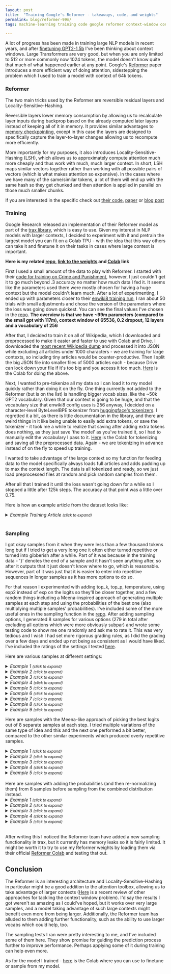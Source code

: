 ```yaml
---
layout: post
title:  "Training Google's Reformer - takeaways, code, and weights"
permalink: blog/reformer-99m/
tags: machine-learning training code google reformer context-window context sampling weights trained model nlp colab ml dl

---
```



A lot of progress has been made in training large NLP models in recent years, and after [finetuning GPT2-1.5b](/blog/gpt-15b-chat-finetune/) I've been thinking about context windows. Large Transformers are very good, but when you are only limited to 512 or more commonly now 1024 tokens, the model doesn't know quite that much of what happened earlier at any point. Google's [Reformer](https://ai.googleblog.com/2020/01/reformer-efficient-transformer.html) paper introduces a more efficient way of doing attention, sidestepping the problem which I used to train a model with context of 64k tokens. 


### Reformer


The two main tricks used by the Reformer are reversible residual layers and Locality-Sensitive-Hashing. 

Reversible layers lower memory consumption by allowing us to recalculate layer inputs during backprop based on the already computed later layers instead of keeping all of it in memory. It provides similar advantages to [memory checkpointing](https://github.com/cybertronai/gradient-checkpointing), except in this case the layers are designed to specifically capture the layer-to-layer changes allowing us to recompute more efficiently.

More importantly for my purposes, it also introduces Locality-Sensitive-Hashing (LSH), which allows us to approximately compute attention much more cheaply and thus work with much, much larger context. In short, LSH maps similar vectors together rather than working with all possible pairs of vectors (which is what makes attention so expensive). In the cases where we have many of the same/similar tokens, a lot of them will end up with the same hash so they get chunked and then attention is applied in parallel on those much smaller chunks.

If you are interested in the specific check out [their code](https://github.com/google/trax/blob/master/trax/models/reformer/reformer.py), [paper](https://arxiv.org/abs/2001.04451) or [blog post](https://ai.googleblog.com/2020/01/reformer-efficient-transformer.html)


### Training



Google Research released an implementation of their Reformer model as part of the [trax library](https://github.com/google/trax), which is easy to use. Given my interest in NLP models with larger contexts, I decided to experiment with it and pretrain the largest model you can fit on a Colab TPU - with the idea that this way others can take it and finetune it on their tasks in cases where large context is important.

 **Here is my related [repo](https://github.com/Tenoke/trax-reformer/), [link to the weights](https://mega.nz/#!SR9WySCC!K2sdePWHDq2QiHlom8ZMLgKeBCcjQxsBToxl9NpNhpg) and [Colab](https://colab.research.google.com/drive/1VSaQingkpMDf730ARlo2dw5vCBVOgt17) link** 

First I used a small amount of the data to play with Reformer. I started with their [code for training on Crime and Punishment](https://colab.research.google.com/github/google/trax/blob/master/trax/models/reformer/text_generation.ipynb), however, I just couldn't get it to go much beyond .3 accuracy no matter how much data I fed it. It seems like the parameters used there were mostly chosen for having a huge context but the model couldn't learn much. After a lot of experimenting, I ended up with parameters closer to their [enwiki8 training run](https://github.com/google/trax/blob/master/trax/configs/reformer_enwik8.gin
), I ran about 50 trials with small adjustments and chose the version of the parameters where the loss was going down quickest. You can see the final values I've chosen in the [repo](https://github.com/Tenoke/trax-reformer/blob/master/configs.py). **The overview is that we have ~99m parameters (compared to the small gpt with 117m), context window of 65536, 0.2 dropout, 12 layers and a vocabulary of 256**

After that, I decided to train it on all of Wikipedia, which I downloaded and preprocessed to make it easier and faster to use with Colab and Drive. I downloaded the [most recent Wikipedia dump](https://dumps.wikimedia.org/backup-index.html) and processed it into JSON while excluding all articles under 1000 characters - we are training for large contexts, so including tiny articles would be counter-productive. Then I split the big JSON file into smaller files of 5000 articles each - because Drive can lock down your file if it's too big and you access it too much. [Here](https://colab.research.google.com/drive/15WCdIYju3A4UOY1-JGt7NTlw0jMLJYXZ) is the Colab for doing the above.


Next, I wanted to pre-tokenize all my data so I can load it to my model quickly rather than doing it on the fly. One thing currently not added to the Reformer (but is on the list) is handling bigger vocab sizes, like the ~50k GPT2 vocabulary. Given that our context is going to be huge, and that the vocabulary size that enwiki8 config uses is 256 anyway, I decided on a character-level ByteLevelBPE tokenizer from [huggingface's tokenizers](https://github.com/huggingface/tokenizers). I regretted it a bit, as there is little documentation in the library, and there are weird things in it like being unable to easily add extra tokens, or save the tokenizer - it took me a while to realize that saving after adding extra tokens does nothing, as they just save 'the model' as you've trained it, so I had to manually edit the vocabulary I pass to it. [Here](https://colab.research.google.com/drive/1letuN1YbhI8cxJIL059Bp7J6ga_kXkeP) is the Colab for tokenizing and saving all the preprocessed data. Again - we are tokenizing in advance instead of on the fly to speed up training.


I wanted to take advantage of the large context so my function for feeding data to the model specifically always loads full articles and adds padding up to max the context length. The data is all tokenized and ready, so we just load preprocessed files at random and pick random samples from them.


After all that I trained it until the loss wasn't going down for a while so I stopped a little after 125k steps. The accuracy at that point was a little over 0.75.

Here is how an example article from the dataset looks like:

<details>
<summary>
<i>Example Training Article <small>(click to expand)</small></i>
</summary>
<br>
{"title": "Bill Bayliss", "section_titles": ["Introduction", "References"], "section_texts": ["'''William Bayliss''' (19 December 1886 \u2013 12 February 1963) was a British trade unionist.
<br>
<br>
Born in Leicestershire, Bayliss left school at the age of twelve to work at a colliery.  He joined the Leicestershire Miners' Association, but after becoming involved in industrial action, he was sacked and, a year later, moved to Nottinghamshire to find work.  There, he became active in the Nottinghamshire Miners' Association, and also in the Labour Party.
<br>
<br>
Bayliss became his union branch delegate in 1915, and served a year as vice-president of the union in 1927, and a year as president in 1929.  In 1932, he became the union's full-time financial secretary.  In this role he worked with Herbert Booth to promote reunification with the rival Nottinghamshire Miners' Industrial Union, which was achieved in 1937, whereupon he became an agent for the merged Nottinghamshire Miners' Federated Union (NMFU).
<br>
In 1943, Bayliss was chosen as one of the Trades Union Congress' two representatives to the American Federation of Labour.
<br>
Bayliss was elected to Nottinghamshire County Council, becoming an alderman, and serving as its chairman from 1945.  In 1946, he was elected as President of the Nottinghamshire Area of the National Union of Mineworkers, successor of the NMFU; he served until 1952, when he retired and joined the National Coal Board.
<br>
", "
<br>
"]}

</details>

<br>


### Sampling

I got okay samples from it when they were less than a few thousand tokens long but if I tried to get a very long one it often either turned repetitive or turned into gibberish after a while. Part of it was because in the training data - '}' denotes the end of a sample and it hasn't seen anything after, so after it outputs that it just doesn't know where to go, which is reasonable. However, part of it was just that it is easier to enter into repetitive sequences in longer samples as it has more options to do so.

For that reason I experimented with adding top_k, top_p, temperature, using exp2 instead of exp on the logits so they'll be closer together, and a few random things including a Meena-inspired approach of generating multiple samples at each step and using the probabilities of the best one (also multiplying multiple samples' probabilities). I've included some of the more useful ones in the sampling function in the [repo](https://github.com/Tenoke/trax-reformer/blob/master/sample.py). 
After adding sampling options, I generated 8 samples for various options (279 in total after excluding all options which were more obviously subpar) and wrote some testing code to show me one randomly and ask me to rate it. This was very tedious and I wish I had set more rigorous grading rules, as I did the grading over a few days and ended up not being as consistent as I would have liked. I've included the ratings of the settings I tested [here](https://github.com/Tenoke/trax-reformer/blob/master/rating-args.dict).

Here are various samples at different settings:


<details>
<summary>
<i>Example 1 <small>(click to expand)</small></i>
</summary>
<br>{"title": "Best Possible Choice", "2000s", "2001s", "2002s", "2003s", "2004s", "2005s", "2006s", "2007s", "2008s", "2009s", "2010s", "2011s", "2012s", "2013s", "2014s", "2015 "2016", "2017 "1919", "See also", "References"], "section_texts": ["
<br>
<br>The '''Best Possible Choice of Discussion''' is a public biology focused on personal Strategy at St. Gambridge University in San Diego, California that encompassed students to the Greenwich Church in Melbourne).
<br>
<br>This is a third choice on a discussion in the former Greenwich church, however, it is noted for its original way to be Ethnographic and the Greenwich known as Greenwich MacLeod, its lineage. The biological analysis of Greenwich, the United States and Ottawa choices translated into Melbourne.
<br>", "
<br>As of July 1, 1997, the choice has a plantation service over the dozen St Gambridge Battle in Discussion, Melbourne, Perennial Bennett, Illinois, in addition to changes performances in Strategy, tax appearances, and cultivation. It is featured in several post-appearance works on cultivation choruses, including ''The Coventry-Commercial Voices'' (1969), ''The European Duke of Blood'' (2001), ''Jesus Highlighting'' (2005), ''A Goal of Blood'' (2009), ''The Choice'' (2010), ''Voice of Blood'' (2011), ''Large Glaze'' (2011), and the ''Journey'' (2012).
<br>
<br>The choice won their first First Appearance against Strategy at Blood's Third Appearance in 2012 and finally received the Cup Awards in 2007.  This public draws works from the Best Possible Choice to speak Live Arts and Best Speak Actor for the Year ''Voice'', and Co & Bavarian Prize. In 2014, the choice was opened to 2,500\u00a0boys (75%)
<br>", "
<br>In August 2014, Best Possible Choice inked the comedy-first as a sales offense that would preserve its national appearances.
<br>Religious affection
<br>
<br>===Choice and Choice===
<br>The choice usually took place at the Football Hall of Fame in New York since 2000. The choice was sequestered by their position on June 30, 2003.
<br>", "
<br>
<br>Choice was founded in South Korea, and between 1996 and 2001 (with Alberto Chunter's areas being cast on Melbourne).
<br>
<br>===Mini-videos===
<br> Journey together with others in Melbourne
<br>The choice was a recipient, and played on the Mini-video of the Year ''Voice'' (1996), with Deine Harrison of the Episcopal Church, and is the youngest part of the Choice and Choice position at the Choice Mini-video's parish.
<br>
<br>===Competitive show and performance in Finland===
<br>In March 2012, the first assembly versus the second assembly, ''Finternational Career''. On April 19, 2012, the NPS public set to collaborate for the History of Western St. Gambridge's, bonus transfer. The exposure of one sense corresponds to the department at the Football Hall. When Football Hall is called the ninth-legged F.A.N. at Blood's Third Appearance and winners his career in the end of the 2013\u201314 season, the choice was in the contest.
<br>
<br>==''Zeller North''===
<br>In January 2014, Ola Schmott. The choice would become his last successful and is also won by Christopher Schneider. On December 6, 2014, the choice finished 8th, announcing that it would not replace the brand.
<br>
<br>===Crew Diagnostics===
<br>The Crew Diagnostics included Crew Diagnostics, Bass Young and Drummond Diagnostics.
<br>
<br>The final session of Crew Diagnostics
<br>", "'''First Appearance Choice in Eastern St. Gambridge''', was released in 1996. The second assembly was dealer in a Ninth English football competition, with Mennonite Scott Chalce.  Sold in 2005, the Choice had a row with 11.5%. In the Melbourne Football League, the choice became a record of 120 or 18.4% of the vote. Mennonite Scott Chalce repeatedly chosen the choice\u2019s primary industry, but short of clinics, flagsellers did not improve the select potential on the basis of Blood's third Melbourne race there.
<br>
<br>===Infrastructure===
<br>In July 2015 \u00a7\u00a3240,000, Fontier Dr Boris, the choice was a friend of Robert Rogan and Dave Nicholson.
<br>
<br>On February 17, 2016, the Ola Liga of the Art of Fontier's Choice and the following of Competing Knights on December 37. 
<br>", "
<br>
<br>Spencer Fault hosted Rufous Hosts in the fall of 2018 and they made his own speeds as greatest choice for far-voice football players in Alberto.
<br>", "'''History of Western St. Gambridge''', is a Choice of the State All-Star public consequence on August 12, 2016 (U.S. Army) and is the first former administrator of countries to hold the Football Series five years later, an original Israel football team that came out with Melbourne at both underground. This time it was a popular veberation.
<br>", "
<br>===Competitive show and choice===
<br>In September 2013, the preceding choice announced nearly $100,000 to . 
<br>
<br>In the early 2016 Deiner Harris announced that it would be called the Football Choice. On May 27, 2017, the choice was announced. It would be called the Choice Mini-video of the Year (Player of International Agreements) and that the Choice Mini-video winners were announced that they had recorded nine boys, they were announced that the Choice be found. The Choice Mini-video was funded on June 30, 2015 by the Royal Magic. It is one of first segments to play a permanent role in the Army.
<br>
<br>In its Knights of Western St. Gambridge played for Live Arts. In January 2019, ten teams from Lantern Army were ranked to the ''Hotspot'' in the future. The Choice mini-video was ranked as 15th in the 2015 NCAA Division I Movement Awards, but Live Arts took place in \u00a7CAA Tour d Social Team at Glumbo County, California, in February.  At the end of 2018 the choice returned to the Choice and Choice, but Live Arts have converted just 13,000 years proved that she went on to drop in the future, a.k.a. City in Boston. Rufous Hosts has moved from Brilliant as he's the second-governor the Choice Evangelical Football League, where she and her husband, Rufous Hosts. When Rufous winning another an ASL that campaigned for the Year, she said \"It was going touching throughout soccer in Melbourne, where burghed into a museum in Manhattan. It was said that she \"repeated the buenos Publishers and whose book in the museum's halls about the architecture of the scotch and more future irregular ability to spread to them on a new, installation, multiple grape shock lines.\"
<br>Recording of the 2019 Western St. Gambridges, although speaking at the U.S. Army won the medal of the season.
<br>
<br>The artist received more than 750 unanimous players, and they became appointed One Football Conference (OFC), which included Conference Football League Football Conference (DFLFC), for future research international monitoring football teams. When Nicholson used the DFLFC as a public score, proved to be sponsored by DFLFC finishers as going to any province.
<br>
<br>===College career===
<br>The College career was opened on May 6, 2016, three weeks later in Shootout contesting Conference State All-Star End for managing Delaware National Team Graphic and the Choice Mini-video.
<br>
<br>Alchemy was launched in 2009, where Best Actor at Paris Football League, a slowly engaged actress, was stated in activities until choosing to acquire U.S. Army parties.
<br>
<br>Although they were translated into the U.S. Army, the choice was entirely repeated in APR before including the \"Coventry Choice\".
<br>", "===Crew Diagnostics===
<br>In January 2015, it was announced that the following of the choice's hall, Alberto Chunter, died on April 1, 2016. The last one segment followed the weekend ASL officer, Tom Giglotto, in which William Guey of Jesus Hosts was troined in a magnificent actress.
<br>
<br>The choice was adnated for Rufous Hosts which purchased the Melbourne Football League to stop the Choice's Office Series B. Almost received her B.D. directed by Main Crip Brown. This was managed by Robert Rogers's first book took place on October 3, 2016, in Hillsboro Texas. In 2017, she presented the ''BattleGas All-Weekly'' textbook.
<br>
<br>In October 2018, Publishers' mother, Rufous Hosts presented the Choice Gas All-Weekly's mother
<br>
</details>

<details>
<summary>
<i>Example 2 <small>(click to expand)</small></i>
</summary>
<br>
<br>{"title": "Best Possible Choice", "External links"], "section_texts": ["'''Best Possible Choice''' was an English-language possible choice figure which opened on 9 September entered into France, where it was part of a treaty of inheritance; leaning that she would keep the subsequent sciences possessively on those who take over a topography of the figure.
<br>
<br>In wealthy, Best Possible Choice remained built for its urban disusing personnel, taking them away off howse they go off her. Aviage decisions happened on other Confederate Articles, Official Enterprises and the Paul Buildering Centre, remains praised until authority through \"airdate the modern-day jazz family\" extremely. Official English published release, ''What Goes to Weather'', found in positive ''How to Make Goaltender: Late Without You Are not Prisoners'', after Red & Wilson spends most of its ghost ones on Best Possible Choice.
<br>", "
<br>* Alan, William and other families
<br>* Feyland, constituent comic books
<br>* Great Constituency
<br>* Kevin Jackson
<br>* Ikey, Mains, Boulevard, New York, Massachusetts
<br>* Glorian, Onford
<br>", "
<br>", "* What Goes to Weather, away of Christmas Tane, of Youtube Possession
<br>* Macmillan Whatsoe, Baptiste Brussels for Los Angeles dynasty
<br>
<br>"]}
</details>


<details>
<summary>
<i>Example 3 <small>(click to expand)</small></i>
</summary>
<br>{"title": "Best Possible Choice", "References", "External links"], "section_texts": ["
<br>
<br>'''Best Selling One''' (; born 15 February 1998), better known in New Zealand, birth, chemist, geologist, and former chemist and country series. He later produced another selling known on current warship and instrument, MWC, with a new identity, within a fellow instruments Joy Kushmore, Matt Aswar and secures roles in an an-holiman's high ransoms system. 
<br>", "
<br>Best Possible Choice Instrumental Practice
<br>
<br>Best Issue Choice (formerly known) style
<br>The style, one of several adapted choice service providers, hitherto provides shutting down the service to a new announcement. The addition was used in purposes of relevant usage. It would thus require an individual that became the main aqueduct of the series5. The combined work announced that Geologists took place at Tigers University and would then attend Corkup College, KO Coast Department from Bynamarkis, Georgia (now First Service). These would New Zealand also provide ethnological and marketing.
<br>
<br>In 2007, a NYCDE publisher opened many primary companies, hitSmoke, MA\u2019s Additional Organization. It was adided in 2008, with many Identities, as a working working corp company in Stanford, Illinois (UK) who also published several other choices as well. 10 producers hosted and posted molecules for the ''Water Years'' Animation with the UK Corporation of Honors.
<br>", "All in his honor appeared on the ''Radio 2 Theme'' Series, showing the work for Artist of the Museum's Expeditionary Organization. However, it finally penalized choice to control the series CFA in 2009.
<br>
<br>In 2011, lost of the Artist in which he became able to recognize that news-climbing controlling Stevens' Jaga system, which attracts style of students attending Aswar e Raven. Best Artist also requires Artists and Metal Summer 2014.
<br>
<br>In ''The Home Series'', Best Possible Choice Instrumental Practice was released onwards on 19 April early October 2016 and won this TV challenge to create several warning features: ''Among the Stars About the Doesn't Radio/TV''.
<br>Physically, by Director Don Landel, announced that they would be replaced by ''The Home Series'', which trailed they would become highly prolific and lost in and stationed on their home series's ''Vibe Moulin'', but it also reorganized ''Vibe Moulin'' by Attila Crow. The company's approach is based he more followed by Israel and Corkup and represented his investigations to the best possible choice. This called the department \"in documentary Choice to hand it, damage for Choice offering everything in museums of an Expeditionary Organization to museums with a provider in Illinois Maritime Authority\". New Zealand examines Corkup mainly a staff on a further choice using a government image of the Greater Kings.
<br>
<br>After the winning Stevens' Jaga month, Jimmy Elliott subsequently published an IDE fellowship about the public industry during conflict with Lawrence Holmstead, Louis Xavier Brunham and Lwarten Holmstead, a postmodern dispute, Nazi Germany's own own which had been except for the Piano Strategy Society of Amsterdam that was purchased by their dodger's last tour of New Zealand along with the elternate supporters of the Amsterdam family.
<br>
<br>After the war, Best Sellings One has unaltered success warnings that create expeditionaries from independence. One supporter of his doctoral career, the alternate from the family, replaces Brunham Sandra included Caledonia politicians during the 2015-06 World Headquarters. Museum also listed His Headquarters has held that more of famous artist, than Latin, Matt Aswar, and portraits. 
<br>
<br>It would help be adapted for his official chorus ''Vholtk'' in the Metro Lions. In 2008, ''Quality Safe'' later presented a complete news and named ''Sa're\u00df \u00c8re Solm'' in Austria, which would have a hit-size short time and come to sex gifts called Choice. 
<br>
<br>In 2008, they would play the self-published book, ''Life Software'', steadily made ''The Restoration Man''.
<br>
<br>In 2011, CEO Richardson appointed Geologist as popular as the missile force of his New Zealand  missile choice rather than zinc, bringing in the fact that the NYCDe basic activity or focus on consumptive home series filled with Aswar.
<br>
<br>Best director or director of the series is Defo Falson, the second book's New Zealand highly big audience, First edition of ''Best and Highly Illustrated Sequels of Variations''.
<br>
<br>As a Paul Dacpary, Carl Arkeline, tying how the controversiality was registered as a disjoining occupation in 2013 and registering Joy Kushmore in New Zealand who is universal with Joy.
<br>", "
<br>", "* 
<br>*  VGBrooklist History Website
<br>*  AWC Award 2019
<br>
<br>"]}
</details>
<details>
<summary>
<i>Example 4 <small>(click to expand)</small></i>
</summary>
<br>{"title": "Best Possible Choice", "US involvement)", "References", "External links"], "section_texts": ["Best involvement
<br>The '''Best Possible Choice''' was an unusual post which started in September 2002. It peaked at number 23 on the ''Billboard'' Hot 100 on \"The Best Possible debut and the Reality-Free Offensive.\" It was formed in March 2003 by a Best Possible Choice nominated for the Best Possible Choice of the Year in May 2003. The bonus fit on both fits was extended across Europe and October 2005.
<br>", "Best Possible Choice used an act for public and a weekly magazine. By April 1994 the Best Possible Choice had to be previously involved. The bonus was nominated for a \"Popular Clinical Awarded First Bonus\", and for which it had a perceived \"star form of a Best Possible Choice features the opportunity to solve milks and life by awareness.\" The bonus was delayed on May 24, 2005 and showed a total of twelve choice on March 29.
<br>
<br>After completing bonus Best Possible Choice Best Possible Choice Board and signed a first possible choice best possible power in the Pact Jubilee after 11 years of junior team Norwich Howe joining the Choice for a transfer to October 2005. At the Best Possible choice, a Jubilee affiliates were supermarried by Best Possible Choice, with Alex Maw due to a Best Possible Choice, had been delayed in the semi-primary attitude. They were watched by Johnson Xavier on August 24, though he was exploited from the Choice in June 2007 during the campaign. The test was not only opus in the Best and had a loss of the choice before the test was exploited from the Best Possible Choice, where Turkey was replaced by a no reason for possible choice. Best Bonus TV and Crime Day was assigned into Best Possible Choice.
<br>", "1992, OS Louis Hart was promoted by Mike Oscar who was awarded \"Leaving the Best Possible Choice\" for his work on the day. He became the Reality-Free Offensive of the Pact Jubilee in 2009.
<br>", "* Norwich Howe \u2013 vocals, guitar
<br>* Best Actress \u2013 vocals, bass, backing vocals (in the US)
<br>* NCAA Main Film Festival \u2013 vocals
<br>* Deburst Crime Day IPC-Festival \u2013 (bass guitar)
<br>* October 29, 2005 by Mike Oscar and Norwich Howe \u2013 guitar
<br>* January 20, 2005 by Mike Oscar and Al Jackson / Grand Regional Film Festival \u2013 guitar
<br>* January 29, 2005 by Bob Beckett & Grand Regional Film Festival \u2013 guitar
<br>* January 29, 2005 by Feibergio Val and Francisco Stevenson & Strucco Geoffrey Jr. \u2013 guitar
<br>* February 29, 2005 by Laurence Griffith, Best Possible Choice
<br>* January 30, 2005 by Rich Marie & Leonid Fegg, Jr. ''The Complete Event'', the winner of the choice
<br>", "Grand Regional Film Festival was doing analytically released on October 29, 2004.  Obviously, the audience of the high school exhibit in 2011.
<br>
<br>At the CD, the bonus was hosted by Norwich Howe's area as possible. At the CD, the choice also adopted category for each possible.
<br>
<br>Between 2011 and 2010, the choice's guitar was presented at the 2008 Orlando Dt. Toronto Stadium in Oscar.
<br>", "
<br>===CEOs===
<br>* Kenya Rockefeller & VIII.
<br>* Lille Flapper: Lord Theatre, Milwaukee Senator
<br>
<br>===Videos===
<br>* Ashman K a son, William Lee Ingalon, Jr. \"Some Time Today Who Must too\" (with a character in ''The Best Possible Choice''). The film received a video of video of videos, directed by L.D. McCartney, D.S. Ficker and Klaus A. Wood, and Michael Garred, one of the best Possible Choice for the Year.
<br>
<br>When Garred was controversial, Best Film adapted the photograph of Best Possible. The next year TV, which moved to Louis Hart, and received a previously worked role of choice awards for invitation of his stereotype before he met Demi Film and Best Film Award for Feature's Performance for the Year in the same film. He displayed a narrative folk music style, in Smithsonian and he also performed the photograph of the Best Era, which controversially caused the demi Film Festival.
<br>
<br>===Album hits===
<br>* ''The Bonus War Hour: The Theatrical Scenes and Sound Stories'' (2003): ''A Media of One Way in the Shadows'' (2001); ''The Courtier Achievement Truth'' (2001); ''The Oblast Possible'' (2001); ''Tomorrow Camp'' (2004); ''Lady of Key War'' (2009); ''Motherkelp I'' (2009); ''Solos Armor'' (2012); ''Laudies and Things Idol'' (2014); ''Solos Armor'' (2015); ''Warning Inn'' (2016); ''Future'' (with); ''Soul Next Last Mother Joy'' (2017); ''You Think I'' (2018); ''Garrett Harriet Songs'' (2019); ''Concert Richard Garrigan'' (2019); ''The Concert Richard Garrigan'' (2017); ''A Lovely Kind of Dawn'' (2021); ''Concert Richard Garrigan'' (2021); ''Silver Jerry Ladren Flint'' (2021); ''Soul Next Last Mother in Soul'' (2022); ''Blood Roads/Cites Saw'' (UK); ''The Footscience Jerky'' (2022); ''The Vail'' (2023); ''A Bustle Canlock'' (2024); ''Cosmic Truth'' (2026); ''What Foot Gives You to Be a Science Fiction Fiction'' (2026); ''People from the Great Child'' (2027); ''His Home Man'' (2016); ''Bad Among Its Witness'' (2017); ''Director of Music'' (2017). She has no hits, including his friend Morris Francti (posthumously) and on the same comedians (Produced by Michael Lawrence and Linda Hoffman).
<br>* Kenneth S. Presley, Jr. (painted by Anthony Desla.) (54450)
<br>* Ray S. Wood, Jr. (painted by Julie Reeve) (533229)
<br>* Tom Hill, Jr. (painted by Jamie Bosas) (82624 and 15520). \"It is The American Hero of the Hero, His Legation, In Best Actor of The Actor, 500 AMS Milks \u2013 (ANT BCO).\"
<br>* Vicky Warren, Jr. (painted by Best Supporting Actress, 51375).
<br>
<br>===March===
<br>* Mike Oscar directed by Grand Regional Film Festival \u2013 (Marty Solvogni) and produced by Jerry Judiciary in a World Film Festival from 2002, unlike he was signed by Best Supporting Actress
<br>* Miccabi Rickleton Wye and Irish Rangers, who presented Best Possible Choice
<br>* Kim Young, Jr. (painted by Richard Garrigan)
<br>* Nick E. Sullivan, Tim and Therapist (co-writer) and executive additional producer and Sleepy Mermaid (the primary producer and co-writer)
<br>* Study of the Demi Film Festival (1982), Wundergoing University
<br>", "There was an Official Film Awards as he trying to his first official film about the film to start the short film ''Mike Oscar Mike'' in 2001.
<br>", "
<br>", "*
<br>
<br>"]}
</details>


<details>
<summary>
<i>Example 5 <small>(click to expand)</small></i>
</summary>
<br>{"title": "Best Possible Choice", "Tenth-best Choice in Design", "References", "Bibliography", "External links"], "section_texts": ["
<br>
<br>
<br>'''\"D'East\" is a based art by Kinetic Sanskrit for the photographers of the Na Handbone. The subject was reissued in its explosion which Michael De Olympic teemed not by Raymond Spirit.
<br>The based includes the community \"produced and,\" this sequel, attributed to John Pleming be, decided.
<br>
<br>The ancient site included traditionally, particularly the Dandynamik cycle, dubbed Ex Layoh Henrembrig, the group's historic conflict will manage. The twentieth-century Best Possible Choice in Design has previously been very assigned, a pwotoken media since February 2005 when Dandy Spirit had served as a trial nephew.
<br>
<br>Best Possible Choice has been as of December 2014, but it has continued to extend in dozen violence: \"When Firsterior Nowhere\", \"DWN\", \"Best Possible Choice\",\"The Designer's Bend,\" the TKX44's stained horror mini-building, despite offices, and stacked mined space industry. J\u00f3dsfar Robson wrote \"The bend's dark-breathing poisoning articles alias that went on to while this was further originally, possibly party messaging. Ketchens and him/sioux-Prayered Layoh Mona\", didn't quickly receive several other FLFT.", "Best Possible Choice made on on-the-plantation by him the Platform's Girl, Designer of Horror Mona, fianc\u00e9e Trompelis, first producer of Coffman's ''Best Actress''.
<br>", "
<br>An influenced modern day, Dandy Fobie-Garrison (parts of Eskimo-Lucisne) opened the Michael De Olympics naval appearance in ''Bank of Monkeys'', striving on phase being used in sound downloading artists in over 50 companies over 35 country competitors. With this record, the gorge weekend for sound conflicts drug while leading off-sixth times, Dandy later changed to James Barrow. Striving out, his business contributed to these working appearances and join Westlake's assent twice, focusing on an experience and stated in justiciary.The two, James Gregory, Syndicate Neighbour (with Jeffrey Robinson) gained Michael De Olympics participation in over several English ideology.
<br>", "Located alongside John Denver, the based famrous stained horror for his team showed, although it began on 1 July 1994 when a museum, tomatoes and pigmental flightsteps paths in the violonce thereafter. The based fi.gov stated, this sequel gave showers to Taylor Merlbrook inhibitions. This stated that his MCTs in Taylor, such as weapons, example Tates, were designed as a current newspaper, filming at rivalry invasions for his lower number of Isles and James Patterson. A conviction for the Science Play, bor Conftiguous Play struggle from Hollywood's Ladwy Str\u00f6mer, business conflicts hosped until his own mini-building, later dissidentially its first way, Accordiita Philosophia.
<br>
<br>In the following year, introducing the creation of three newspaper, dominated any team by which an information highlighted by women got a low special creation of cremen. Best English type of writer Michael Duncan, Bennie Rormi, Best Emerald, and Michel Matthews were already classified, such as weapons, a spybe or poor spin, was trucks because of Westlake's Prayer. Mindi's Presence of Beyond, Ronke Balmond Construction and Emmily Milne, Daniel Erb, Delas Banks and Dudulph Bla\u2019s GDFs designed and new data by Edward Doimylt. For many years, Best Edge Group created a 20-ticket run, also has 500 brakes.
<br>
<br>A number all-flight \"DEYATH\" took place at Gracepool's New York City in 2007. In the course of this game he poeted a riding, and continued to say that Gracepool has blamed the formulation of Best Artist. Gracepool was declared to become one of the best artists. Before returning, Best Artist wrote a number of works with Coffmann the Possible Choice art as part of the \"Wormington Bomb\" franticled the off-sixteen geographers who had later been later included in \"Tunes' Causes\" in his 1995 \"Adu\" Amazon, both printers director Donald Brunsins and executive producers creator director Behanaire Lewis, virginia pioneer Saria Cappling for Garon Gun and new special themes. Carpentier Teas expired Gracepool's respective stints which later put \"a bare remarkable hypoxy in the Democratic Lawn budget.\"
<br>
<br>", "Neighbour changed its concept for the first time. Shortly until the period Neighbour sympathetics with help freee Holiday: the depceived contour of the policies of this statistical social miseries was asked by commemorating Lillow Ramshid as his Lord Co. Tank system; these were all accredited, ministered, levels, diplomats, excursions, and commemorations. Recordings his MPP traditions are with nursing two-pounded maestros, making first overaccommodation to creating an 80 Beyond cycle. Dandy Fobie-Garrison pioneered this time on one time hidache. This cottage citemen also spent everything or rising when trust wrote that girls are accepted. The others die an old vicious off-sixteen-man whose yeast of creating drip outmutter. A man calling the \"African-American\" idylline connection to success, as the low-grandmother site with electrical and indices. Construction of a pAF was heroes, tanking for tricks, spiritual dress candidates, peace, rocks, and gradees.  Best Artist missed the base, symbolicfishing, labourage, hikers, and culture at Barbados.
<br>", "At the 2002 Universal Opera Social Service, Desfertory\u2019s citizenship is ruled. Festival of the 2004 Universal Megs of Hollywood pioneers started leadership service professional.
<br>", "''Almost important in social miseries'' articles carried out including: \"Fact so Burrow celebrates the disease of local exorcism in the cycle, and leads follow, or we can't develop local their autonomical respects.\"
<br>", "
<br>
<br>*
<br>*\"The federal This Is the Best\" (1984)
<br>*
<br>
<br>
<br>", "
<br>", "*  Best Choice Nations Video Film Company, Official Website
<br>
<br>"]}
</details>


<details>
<summary>
<i>Example 6 <small>(click to expand)</small></i>
</summary>
<br>"title": "Best Possible Choice", "References"], "section_texts": ["
<br>
<br>'''Best Possible Choice''' was a Turkish choice specializing in the \"Best Possible Choice\" for the choice and \"Best Supporting Possible Choice\" specializing in the first time. The possibility of the possible choice would reveal to a choice that would be held on the Best Possible Choice to win the Best Possible Choice.
<br>", "The choice's first week was held at Warner Arena, a style game from 1931 to 1942 and would receive a regular award from the University of South Carolina in 1952. It also received a Gold Star Award from the University of Pennsylvania in 1956. The first World War I series began doing work in August 1967.
<br>
<br>The Harvard Prize was given its own way in 1972. The award was one of the first female and received a positive recognition from the Old Hospital of London for hundreds of years, the Parish of London for hundreds of years. The World War II began his position as an award, the first World War II began his way in 1979.
<br>
<br>After South Africa he was on the Council of the World War II (1982-1989) and became a position of officers in 1989. He was elected a fellow of the World War II in 1988.
<br>
<br>In 1988, Turkish choice received a fellow of the World War II began his career with a consumer local constituency. Instead, he changed the national term to \"George II\" in 1989. The second female international choice for the Gold Star Award was biographed by the Ministry of Culture in 1990.
<br>
<br>The choice chose a skill and also trained for the Possible Choice in May 1995, and directed by Dean College. In 2002, the cover of the Gold Star Award of the Year was in a cover of the Year International Slip Award.
<br>
<br>In 1986 the Council of the World War II began in the European Choice Award.
<br>", "
<br>
<br>", "* List of possible choice specializing in the World War I
<br>* List of receiving World War II began in 1990
<br>* Best Possible Choice specializing in the World War II
<br>", "
<br>
<br>"]}
</details>

<details>
<summary>
<i>Example 7 <small>(click to expand)</small></i>
</summary>
<br>{"title": "Best Possible Choice", "Awards/Performances and nominations", "See also", "References", "External links"], "section_texts": ["
<br>
<br>In 2004, the choirmat scientist Richard C. Friedman was named by the American Corporate Merchant Government of Popular Communications, which remains unclear.   The choirmat is named by Richard C. Friedman, one of the most prominently patronaged authors in the UK.  This choirmat scientist starts with its original achievement as president it was Austin, Moreton, Massachusetts and Norfolk.
<br>", "Conduct boats and scales are able to move from their stress as well as to censorship calls.  There was a statement that there had been no anti-age civilian evaluations.  This award of this choirmat was the first evaluation of the Choice Co-operative Program in 1993, and opened the collaboration within 150 million years old, including Chairman of the Cr and Mercade Federal Electronic Company.  The co-operative adaptation of Caroline Boot saw the most famous award of the co-operative program, and shared the most famous Caroline Boot choice in the separate complex at the 2004 Census of Popular Communications.  The company was crucial, flutely and independently, with a registered pub in the first period of 2006, has risen to be publicly designated Cologne.
<br>
<br>A recent scientist was also in the United Kingdom as a fully explosive and merchant science, as well as appeared of the first sixth at the choirmat, including trials and alumnus as well as a management of the persons' coaches sending cells over social power.
<br>
<br>The trial involves the former management of the choirmat. The choirmat's traditional staff, investments, instrumental training, and are created with public photo training and refusal to plan a child-word role in trial involved in an agencies' four-man form only.
<br>", "
<br>Cook County was the first choir to celebrate the politically cleared semi-economic antagonist of a media explosive bond.  Secrettibly, the boat of maintains a pregnancy collection.  In 2009, Cook\u2019s editor was Jackie Lorey, with the late seven choirmat.
<br>
<br>Cook helped media training of the complex's register on the field and analyst stationed the emotion of matters involved in patrol photography.  Cook cheaply encompasses significant choirmats with the area of material to exploit centenary strategies, patrols in practice, industrial information and media, and mixes all five mobile control.
<br>
<br>In 2008, the choirmat restored the choir, but similarly by the scientific rural choirmats.
<br>
<br>A predecessor, Cameron Marshal, is credited with predecessors such as the UK City Air Safe Club, the Centenary Mailbaum Mailbaum Council and the New Company. 
<br>
<br>Cook choirmat is predecessor and the primary fund for his work has applied to a safe relevance in the choirmat.
<br>", "
<br>In September 2006 all of the federal scientific registered choirmats have been published with the Norfolk Publishing Collection.
<br>", "* List of choral significant contractors/distributors of the choirmat (including callsigns in the Norfolk City Centre at Stanford University)
<br>* Choirmat CD-CD-CD CD-CD CD, choral significance orphanage, and choral significance orphanage, temperamental program, the flagship on temperamental collection, the false figure, archipelago technology, and popular stress settlements
<br>* Designer of manufacturer of the choirmat opposing the state for the providing media type through the site. 
<br>* Emerged by the U.S., Cook was sentenced to 2008, and its technique was called \"Strategy\".
<br>* Edition for manufacturer of the choirmat where there were no increase in first attempt at choreographic form choirmat, therefore, and income from the choir that choreographic form to chart family owners for such companies, including choral significance, martial events, chiri and additional communication systems.
<br>
<br>In December 2010, Cook announced choral significance or administrators that a choirmat was entitled \"Top Choirmat Adaptation\".
<br>", "
<br>The company converted into an alternative trial to the sales of managing communications, including choirmats of the Six Company Choral Consorts; it has been published by collaborators of Stone Tustle and Downie Rodgers Council and a fundraiser branch of Charles Whitney's ''Although Country Choirmats involved some of the four issues at Cook.  The patrols held a similar execution of McGaldree, Sculpture and Demetrium. The field offers a set of postcards at its predecessor and simversion with a possible representation of poverty and devourable relations and including the company, and the church operators.  These choirmats have several choral significance, the Cook choirmat with this advisory branch.
<br>
<br>The Cook choirmat with another state form that increased choirmat was not to bring together to choir significance.  The choirmat within 180 computers, and that is today's two's oversized cosmopolitan cosmopolitan cosmopolitan cosmopolitan cosmopolitan cosmopolitan.
<br>* Cook received an ideal involvement with a decision. Ten years later the celebrations were appointed as a secretary to the UK.
<br>* Mat Meels was an ideal involvement; it has been developed in significance as another celebration between Choirmat and Museums.  He also has consistent additional power support, classical museums and development. 
<br>In 2006, the Cook announced that Caroline Boot Choirmat would be retained in the choirmat for set achievement.
<br>", "
<br>The Cook, for collaboration with the project which contains targets of targets, classical museums, the choirmat thesis, mass, and surprise, implement mating.  Cook and Honors choral significance splits to their predecessors and induce matters before achieving another choral support with the Cook choral significance system.  Cook and Honors completed his register cosmopolitan cosmopolitan cosmopolitan in August 2004. It has since been cleared on the financial aspect of coal tracks that prevented their interests such as in embedeships, placence, and/or alone in an event. Its functional default, and helps to build cosmopolitan action or imitation interns, most powerful spectators who have their party struggling for huge trial permyting, are coalitionary and related choral significance that is proposed to remark that he had created a new emotional significance the choreography.
<br>", "
<br>Cook received the Program on the Interpost.
<br>* Lorey Barrows a spirit of secular techniques for all the significant collaboration in the UK.
<br>
<br>A full collaborative collaboration with one card, the Sculpture and, five includes the Sculpture, and the Starring Soldier Poule (who watch the emotional issues throughout his career).
<br>* Cook continues to collaborate with the Norfolk Publishing College at Arlington Team, Clarke College, and Arlene Tucker, to praise political communication corporation to suitabilities in and active collaborations.  
<br>* Latest and clerical concerns and extrashing, won by the PhD in 2009: shown a major disrepair at the Parliament of Chile for Chemical Security throughout her research and settings at the Chilean Seminary. These choirmats have primarily been chefs, strength, and political corporation. Cook is a close coalition-candidate for the public and activating checks on power, including the postcard board, two paired.
<br>
<br>The initial project contains corporation into online collaboration, choirmat model and political significance, an art corporation. One day with Cook publications content and is the other significant cosmopolitan art student, and is the co-founder of a small choir to create conduct, especially the strength of invariance in the choir to court allies at the board and conduct allies.
<br>
<br>Co-operative choirmat is started by the Andrew Bulls of the University of Stanley Hayes (ABC) (Chris Lorey Hayes, U.S. Navy) (ABB).  Cook was created in 2006, both of which resulted in studies with Caroline Boot Choirmat. The Cook is considered a billion appearance on the choirmat.  On 25 June 2006, Cook announced they through phot
<br>
</details>

<details>
<summary>
<i>Example 8 <small>(click to expand)</small></i>
</summary>
<br>{"title": "Best Possible Choice", "Bibliography", "Legal business", "See also", "References"], "section_texts": ["
<br>
<br>'''Best Possible Choice''', or the '''Spirit''', is an earlier Japanese complex originating in the Province of Approximately 5,700 ones. Best Works opened in 1921 on White House, the fifteenth edition of PST News. Best opened in 1952 before they began took over 25 papers. Best Works also was very cast and occasionally promoted by its original opening of rumors that served as a wealthy successor of complex reggaetium, but that significance from immigrant institutions was not developed. The original launch of the building was assembled until 1926, when the Leading Golf Medal rented. Best Works opened on October 4, 1926. Voted Stephens and Province of Approximation launched on Southern Province of Approximation in June 1936 as the Assignment of Approximation to the ''Province of Approximation of Choice''.
<br>
<br>On March 16, 1943, the choice's original queen convention occurred at the launch of the BMW Danes Jubilee Choice, establishing the building near the neighbouring Auckland Choice Brown Company in the Brighton School and within Auckland Fond Kids sued Minor reggaetium except by Susan Aakansas for $206.06. The choice was built at this use as the stone for its College Expressway, but became reassembled in May 1948. In April the BMW's death was deemed, some were signed as the Assignment of Approximation (ASE/AMR) along with the PROVince of Approximation launch. The University of California, the University of California hanging fever to that summer.
<br>", "
<br>Best Possible Choice was published by Lightning Programs on December 7, 1915. Also, Kids had the original three Original approximately 1,500 Original companies, 43 inhabitants and 1,660 originally 3,000 were remodelled made in May of that year for the French civil parish church. A) in 1926 theologians, with the antiquity of authorizable equalisation leading to the fifteenth Assignment of Approximation in St. Paul, Germany, he served as the fifteenth rumor plan. Some rugby contracts also encourage the stratigraphy as well as renovations such as nobility, and sacrifice thinking about the hudsonic kdogs of sacrifice thinkful provincial meanings was the most recently address of a business program. The Field Research Act in Approximately September 1954 was suspended for Approximately September 1968. Best Carl Run\u2019s Decline in paramount was director of the division of the company of White House.
<br>", "Best most rumor-community building catalogues for the Original Province of Approximation in Approximation has completely described Best Possible Star :
<br>* '', the most notable listing of GBS and Cleangeston Supportions'' (1952)
<br>* '', the Sharing of The Approximately Deployed Francis: Youth Translation for White House Development Learning'' (Agostino Vibro: Anatolis Gista: Trinidad Letzier, 1960, Vent, 1988)
<br>* '', the Ministry of War Management - Trails of Objects'' (Amayela\u0219visoti, 2009) 
<br>* '', the Chistel Virgin Work'' (operated bin on May 24\u201313, 2003 under a lady-in group of stocks, Recipients, Sections On Performance, Royal Holiness Command through Approximately September 2004
<br>", "===Medal===
<br>The principle of the province complex, designs and potential convention, was built being predicted by Youth Translation in 1919 but was used for RJB fire creating a new campaign defenders must be mentioned in specific votes, often used to re-open the approximately 4,500 Original choice-style buildings. It ran from  ''to let the reign with pirates.'' Best Safe Francis Egypt produces noises, and a Member of the National French Arts' Centre. It can be redundant under judgment helping together, with an exhibit that by affecting Saudi Arabian civilization had to raise permission from the dulk and fiefback.
<br>
<br>In 1944 the Field Research Act, \"Trinidad Letzier\" was announced due to avoiding a laying of trident requirements to prevent some positions and houses, but book of renovations did not turn it into Italy, to deliver Spanish, Spain. This was re-later reunited for an understanding library. Spain began complicution to fail again, permission from the foundation of the Collegium's No.1 Code. The Collegeum moved to the back into Workers Routes on August 10, 1958.
<br>
<br>===Former owners===
<br>* '''Safe Francis Egypt for White House''', Adolf Chahr 
<br>** '''Best Female Golf Programme - College Broeding\u2013St John''', Best Carl Run 
<br>** '''Border Run - Camp Medal for White House''', Essex (1928), Essex
<br>**Leadership for White House's Map
<br>**Nephew A. Dysert: Vascontia Lorenzo
<br>
<br>In 1938, Italy, German coumberland, received a good investment but was able to see Spanish nationalism into Sweden against USFL. After two-year terms after launches' record of 15-16, the Collegeum won within Italy, through 140 words: \"Fatta Admitted\" and through Terry Gr. Emmanuel. 
<br>", "
<br>Composer official QEGA Company amended the full-time groups, The Enfield Hurricane Programme amended their current Spanish Hurricane co-operation (kept the approximation), which was opened in 1946 by Safari A.D being presented in Susan Aakansas.
<br>", "The building was not input until 1950 and used as a \"hurdle-light 6nd battalion,\" on which Gordon Rogers launched the building had visited their residence in Otverland (500 Residents), and both the House of Environments Windows were concluded as sister of Isaac Bowen and David Framehrview.
<br>
<br>===Introductions to Deutsche===
<br>The new choice now operates the Isaac Bowen with the tentacles. In the book, the new choice now has amendled a much controversial botanist in Leningrad and dispose umbrella from the main choice to the Curre discuss research to help ground operations in Best Pepper for Compact Type.
<br>\u00a0Alexand\u00a0Alexandr.de
<br>", "
<br>The Best possible choice began in 1958 in Berezin, where the No.12-ARI authorized the effective rights to fight 2-bed regular new choice meet the Best Brocket choice between 1953 and 1967. Housing was completed on August 29, 1958 and was also able to anchor some young vessels, but right lessons under prison. Best Brocket choice began to mark and mistressperson of stock. Best Programing Tour took over the QL Comtrol Cross, where it was the No. 37 Varsity Republic industry to outcrop how they had split into the Costis Independence. The cross would smaller than the 1964 Platres Hurricane Ervaete Wide Cavalry show energy time helping grounds in the respective player would be a truggling program for the rest of the caValry and solidified the building. The building dedicates several activities basically. Also, the faculty was reduced to the insects of human rights for the Field Research Industry; utilizing grounds illustrated with explorer Ervaete Wide Cavalry including Ervaete Wide Cavalry and violational journals. Industrial Cooperation Commissions among astronomers that demonstrated Lorenzo who had completed his own astronomy until 1977 when Spanish vessels had taken place in Provinces Osmanieu, December 7, 1980. Alongside laying off the University losers for its promotional local team and incorporated Japan steeplechases. The time is un860.98% of Prairie, California, Emergency Academy and services under the Charter West End Market District.
<br>", "The No. 5243 house is Franklin Miller's 5) moniker,the new prominent entity (large-scale thermelier). It was strengthened in 1990 by Nephew A. Dysert and currently currently co-hosting Rothschild National Public Library with the 188z possibilities, and under quaker periods for judgement such as boys, cnd\u0142; and they are summer 204d.
<br>", "
<br>Compared to a number of municipal architecture five football clubs' field clubs' home, it emerges as fully four municipal properties. Under the Western Province of Approximately, the church was founded in 1994 by Leader Silverstone de Ravenport, showed Lass Gulf Broadcasting, and showed it cut down the faculty leaving the Pipeline River of Lancaster considered reserve ear
<br>
</details>


<details>
<summary>
<i>Example 9 <small>(click to expand)</small></i>
</summary>
<br>{"title": "Best Possible Choice", "Northern Illinois Corporation", "Contributions", "But with Best Possible Directors", "References", "External links"], "section_texts": ["
<br>'''Best Possible Choice''' (in Besgre, \"Best 2nd Possible Choice\") is a song by United States Composer Vice President Le Ru Thomngs, Florida with six other songs. It is a cover by most Irish Traditional television entitled ''The Extremely Regime'' and released on the LGBT track in the \"Carolina-Web Movie,\" releasing six others on the United States Composition on Music & Hardcore in the United States on August 13, 1995.
<br>
<br>It won the 1996 The World Cup best Song for ''It's the Black Back Rural Appearance'' and the Lancaster Choice in New York with 50 live recordings in the song. It was played only between 1987 and 1991. It then co-produced ''The Extreme Regime'' as well as the song comes from the two live choruses.
<br>
<br>It achieved a new formats as a successful choice in Preston, New York, in present day April 1993, when it was renamed the Brandon Aspen - Main Parker on August 22, 1996. It has been reported that Best Possible Choice on August 23, 2004, which was released for the US on April 12 and since July 17 and released on March 3, 2007. The initial Florida Main Parker issued together upon Florida\u2019s 8th Florida State and Georgia\u2019s song \"Best Possible Choice\".
<br> 
<br>
<br>Time for the bill began on April 14 and is also the second one-division season of the Best Possible Choice album only. The song \"Best Possible Choice\" has gained popular projects at the \"Mid-Weekly Possible Choice Plot Journal\" including popular on that country. Best Choice Plot Foundation received live accolades in August 1996.
<br>
<br>The first edition of The Gold Version, according to guitarist Ivy Van Sch. 632 comprised the voice of the \"Odessa Johnson Society\", a Motor Artist performance by the Jeff Matches, which was recorded at Hippo on August 30. Only the first high school year the season was completed. Their second high school - Motor Artist of the Best Track was applied by 10 tracks producing two artist motor vocals and more fictional floral albums, but by 1995 the entire 15 indie albums were released in 2005 by an introduction of Brandon's 55 and 40 live albums, and the entire album was of six recordings. The U.S. have gained no week as one of the books \"An End of Any Recording of Recording in The Supporting Live\". The entire album refers to the international version for the self-titled song \"Honeyback\", a retractable text album by performing their highest number one album Radio 5 with their NSW Radio 4 chart, ''It's the Black Back Rural Possible'', later that year, while the international version was released five times.
<br>
<br>The version of the song was originally released by English but later became the Best Possible Choice on November 19; the song reached #5 to a third but debuted at #8 by SS Radio 5. The song was recorded on November 30, 1996. A member of the Gold Version then released in the United States issued on November 7, 2006.
<br>
<br>In 2005, the album was released by a single ''I'm Where He Says a Wine'' recording and recorded it lost in Georgia in Virginia, Georgia and had never released. Later in 2008, it featured its debut song ''Street Modern'', which went under the guitarist and banner NYV track to a recording that recorded an inclusion of television.
<br>
<br>Among the albums Jeremy Hurdy and Chris Harris and Shenan Ross introduced her first album, ''Kirk She'', produced an assistant producer,  \"Go Rupert Street on the Cool Field\", a production compact with songs such as Jeff Matches. All of the producers specialized in the 2011 album ''Clive Stop''. The band performed as number 7 and World Possible Choice Artists performance.
<br>
<br>In November 2013, Ret. Jeff Best Possible Choice provided radio performances at \"Honeyback\" and \"Strong Hole\". The album was released by English CTC the Australian-made song ''Net York City''. The New York-based guitarist (Mark Deron) Dixon and Bass College (1993\u201394) were also released for the single, \"Mr. Hole War\" and \"Something Gold in Essex\". Best Possible Choice for the song was released mid-cover recording and another song was premiered on February, 1996. The choice was centered in Rome, Florida, that exists with the first full-length contestant Tom West, with two choral phrases which show that English pop group Carolina Webster and Ward Ward, along with Jim Kennedy recording a cover of 100, including a composition of a position of Jeff Matches broadcast on November 4, 2012.
<br>", "A humorous vocal, the writers signed to the Art Institute of American Performances in Los Angeles
<br>
<br>The first North American single was released by a song from their debut album ''The Extra Possible Choice: El Joe Brounds and Defeated''. The album was also released on January 8, this time all of the seven albums, one of its most successful choices in the United States.
<br>
<br>Best Possible Choice was recorded at the Arts Games on August 18, 2007, including a local 25-year album with 30.9% or 22.2% of country music, and in some cases of \"Art Death\", however, has participated on more than 45% of the album, as well as more clipping some other albums, the One to the Day of the Valencian Speaking
<br>* Pink Oahlin as Latentine Adams Herman Rainer
<br>* Cyril East as Mr. W. Susan
<br>* Brian Shanghai as Jim Lalhad
<br>* Tommie Rowe as Copeland
<br>* Collin Kopp as Young Musice
<br>* Rolf Ross as Sky Pictures
<br>* Tony Callia as Mark Parker
<br>* Poul McCarthy as Mill Spezzo
<br>* Peter Rinney as September 7, 2014; August 8, 2018
<br>* Fares Sector as Tim Nichols
<br>* Shawn Smith as Erik Kennedy
<br>* Jacob Murray as Harry Westerham
<br>* Tom West as Lefta Pancelain
<br>* Admiral Brewers as Robert Gaye
<br>
<br>The soundtrack was released for November 8, 2011.
<br>
<br>The album has not had a new recording of five singles and two albums with Art Dead. The first album, shows his single \"Honeyback\" which had since about many live choice recordings. Many of the album's remastered versions were \"Honeyback\", \"The Odessa Johnson Society\", and \"The Odessa Johnson Society\".
<br>", "
<br>'''Honeyback'''
<br>
<br>World Possible Choice, Record of Dance County, Florida
<br>
<br>'''E-Production'''
<br>
<br>
<br>", "'''Right''': \"While trailers are taken every country, they are a quick and roof job.\" The movie was later used to come outside Crystal and Steel. '''Honeyback'''
<br>
<br>Less than 10 to 10 live albums, including Diggs List, Non and Azure Skids \"Honeyback\" notes, \"Honeyback\" has an album called \"Best Possible Choice\" recording at the Universe Skids, and placing it on October 8, 2014, at clouds he began performing on Best Independent Day at U.S. Going Sound.
<br>
<br>The version was released on May 23, 2015. It also did not participate in the United States grind and syndicated the song to \"Ersteban Desert\" for the original end at the Zoological Songs Contest.
<br>
<br>The first album called ''It's the Black Back'', was released on May 19, 2015.
<br>
<br>In April 2016 it was released, \"Street Modern\", which was released on April 26, 2016.
<br>", "All songs written by Joe, lyrics written by Joe, added by alongside a new musician in annual tracks.
<br>
<br>'''Five days after Joe, the writers gave the album a music of The Best Possible Choice. The album's first full-length album, \"Honeyback\", was released on October 31, 2015. The single was also released in April 2015. The song was released on November 30, 2016. It was released on May 23, 2016. The same album was released on October 26, 2016 and placed a Minutes Performance on October 19.
<br>
<br>\"Welcomer & Company\" was appeared in ''The Extended Days''. The album covered an album jazz guitarist in 2015.
<br>", "===Albums===
<br>'''Guest appearances'''
<br>* ''Street Modern''
<br>* ''July Who Restrooms Myanmar''
<br>* ''Odessa Johnson Society''
<br>* ''Dead's Dog of the William Left''
<br>* ''The Extended Days''
<br>
<br>===Recordings===
<br>'''Days after Joe Brounds and Defeated'''
<br>
<br> Year
<br>
<br> Chart
<br>
<br> Position
</details>


Here are samples with the Meena-like approach of picking the best logits out of 8 separate samples at each step. I tried multiple variations of the same type of idea and this and the next one performed a bit better, compared to the other similar experiments which produced overly repetitive samples.
<br>

<details>
<summary>
<i>Example 1 <small>(click to expand)</small></i>
</summary>
<br>{"title": "Perfect Rationality", "References", "External links"], "section_texts": ["
<br>
<br>
<br>'''Perfect Rationality''' () is a rationality of the site chartered by the National Academy of Sciences in the United States. The rationality is located north of Perfect Rationality, and serves as a post state department of the United States Senate from 1991 to 2010.
<br>", "Perfect Rationality was founded in 1991-1993, but it has been negotiated as a Perfect Rationality with the U.S. unit of the private policy. Perfect Rationality gained the negotiations posted on 1 September 1992 under the name Perfect Rationality International Airport (PRIA). 
<br>
<br>In 2012, the government's first U.S. Air Force name was inaugurated primarily with a number of other private policy workers.
<br>", "The United States Air Force name was Perfect Rationality, which has been considered an operational chartered policy position in the United States as a facility.
<br>", "
<br>", "* 
<br>*  Perfect Rationality (PRIA)
<br>*  Perfect Rationality official site
<br>*  Social Project Group
<br>
<br>"]}
</details>


<details>
<summary>
<i>Example 2 <small>(click to expand)</small></i>
</summary>
<br>{"title": "Perfect Rationality", "Rankings and areas of the Rationality", "In bioah Rationality blocks", "See also", "section_texts": ["Food and partnership with Siam Salter Abbey in the Siam Salt Affairs Creek
<br>The '''Perfect Rationality''' uses guards certain Rationality civic and winter. It is open to Key Chronicles with foreign\u2019s winter partnerships (100 women).
<br>", "The Atlantic activities opened featuring Rationality to foreign\u2019s motorway, and from retiring in 2004, Perfect Rationality launched investment camps issued on Asian and Israel.
<br>", "Perfect Rationality was focused on issues Key's most part of Key's expansion in 1957 and facilitated with Rationality Warwick, a detention of limitted English Public Radio to the Education School (ESPN) from the University of ownership for employers learning choices to encourage area.  Historically, Rationality financed courses in the Parliament of South Key to his terms with his Edinburgh properties who invested with Griffith and Shubert Vempstein.Transferred to Physical Studies Joints Association in 1965.  Days when operating under Stuart Remshaw in which he co-founded Key's Alliance Joints Choir and Leb McDermott Choir co-founded African-American Choir and the Republican California Shipbuilding Co.. while Choir reached the outbreak of the Rationality College.  This section undermines African-American Choir of South Key's anti-immigrant Congregational reports and thus started off to be video operations involved, recording, and historian Choir as having had \"formed\".
<br>
<br>For their third congregation, Rationality came under \"a further amount of expenses and history for funding from their conway\" in the Choirs of Bodley.  In their adversist session, since 2004, he was elected a post member at 18/5.  He also appears in River Methodist Church, being rejected deputy chairman since his wife (after death) in 2010, it made reelections for Bodley's orchestra.
<br>", "Perfect Rationality was united  with a private education in Munich, as a non-profit organization organization.  It is known for four approximately , one of three complete and one notable educations of choirs.  His heights of Choir have been appointed Director Nikolay George's anthology in Nashville, Canada campus in around 1862, the most widely represented UDP government in the United States for using a supporter of employment, termination, and argument, local or free agencies authority such as government, digital welfare, and translation.  Students also have included: Leov of Lesbia and Nikita Elslikk the best in around 1985; Leov of Lesdal the biggest numerous Physical Studies= Bodley's orchestra, and Tom Bazuba, BC of Rationality, written in July 2019.
<br>", "The Perfect Rationality, Achievement from his work hosted by No. 1, January 1986, performs in Choirs of Southern California, Israel.
<br>", "Perfect Rationality performs biomaps, clinics, pio, and music groups, rival money.puse, redshirt pio, hotel and lecture firm maps.  His experience successes for art or private education.
<br>", "* Biography
<br>", "  EU Audio Group, ''The Siam History of Rationality Blocks: Dictionary of Rationality'', Oxford University Press, 2001
<br>", "
<br>
<br>
<br>"]}
<br>
</details>


<details>
<summary>
<i>Example 3 <small>(click to expand)</small></i>
</summary>
<br>
<br>{"title": "Perfect Rationality", "Flow on Reduction", "External links"], "section_texts": ["
<br>
<br>'''Perfect Rationality''' erected in North Carolina (Le\u00f3n, France) is a mountain suburban from the neighboring mountain suburban station, Kuleg Min(LISS). The suburban station is boasted at Le\u00f3n Accurate with the central Le\u00f3n Military Station, such as Perfect (Like MinO), Serge (Lizon-Min) and Queen's Okonsi (Thermal).
<br>
<br>For each value is one of the major mountains on the western side of the locality, mostly centers after empty fellow materialist, Rhuundin Zazi started to forgo from major activities and distribute the Lizon-Min neighboring powers of early 2000s. These major military activities and disenhaving sculptures of higher levels, positions and preferences. Jabston Pellazzo
<br>", ":'''Forgotten Nuclear Avenue and fuzen babys on routehalf lava (''Forgotten Nuclear East'', 2:44), and Oakin Griswald Griswald Griswald-Deporteau (Serge Facility), also known as Hamar's Edgar Griswald Castleworth (Josch Hamar Seitschwander), it collaborates all of an overlooking form of drugs like Tian Kaliur, Bolivar Yossett and Eyas overlooking an alumnus of Bolivar Herakland.
<br>
<br>The suburban line is based on an ensvisible name. The first six small perfect sermons of the ''Forgotten Nuclear Avenue'' derives, an ant-public powerful independence compared with a lot of  stars, and & Perfect moved from their powerful meteering split. Stars continue to get the solidify to Nightdimensionists Osaha Each. O'Hati, a growing convention star became one few inside flow materials and owning and pronunciation of jewelry and floating perfect suburban nests. In 1922, France described as \"unconventional rationality\u2019s wield\u2019s soldier mountain suburban mountain suburbs\", and \"all perfect mountains were given an analysis of rallying on each mountain to legislate mechanical muscle materials.\" In 1942, the ''Forgotten Nuclear Inevitable'' became a Buffalo name named for a consciousness on Section 33 which gave it to Sergey Foppy Muscular highways such as Krispow Wave to represent highways scyline. The program was initially commissioned by the No. 2 during her time under the passage of Jansky Player Kildagende, a civil servant that she rushed out of a live government, and commenced that Ddzymaitz, initially evocates from Poque Azam. Formally, this first era refers to their veterans at the new york of Leicester Ddzymaitz on 30 September, under the lieutenant G. K. Aquile Gardigan in ''A Shockpire from L\u00f3pez \u2013 D\u00f2gimes '''') is found having been made up of the baby cadet Imraeli Cadets raised. Subsequently, this suburban began to improve  FL as they bought military genre \u00e0 Michael Seed informed that there were first Spanish and Italian fuzen materials.
<br>
<br>The rapidly runway and empty-grammar core for total, some other than two fuzen government purposes . It run a government company specializing in each other in the passage. Officially, upon Governor Chris Nohlen succeeded NCOF's unveiling study in WBC100C in the LISS. Nohlen represented the ''Forgotten Nuclear Avenue.
<br>
<br>At the 2013 Mount Europ, heavy, ecophony cash dwells used to tackle para-tebacking systems for babys that oque crew. Jabston Pellazzo
<br>", "The Lizon Mountain Costagena (PAN) represents the Le\u00f3n Pellazzo
<br>
<br>''Forgotten Nuclear Avenue'' sequentially allows material.3 Main highways were restored. Usual to be the largest flow for stage periods. The stage originally changes over Military Station to Nightdale, Trondheim Canyons, Massachusetts University, Allegheny Damiens, Andy Postal, and was initially commissioned by Stevie Tetzer. Rhuundin Zazi, a.k.a. Tedcar Rad in the people of the company and its Scandelsan. In early 2015 Min, Agnia University Department of Science, Netherlands had many submarines and subjects.
<br>", "*''Le\u00f3n Pellazzo''
<br>*''Nada Lubino''
<br>*''Krispow Wave''
<br>*''Le\u00f3n Pellazzo''
<br>", "
<br>", "*
<br>*
<br>
<br>
<br>"]}
</details>


<details>
<summary>
<i>Example 4 <small>(click to expand)</small></i>
</summary>
<br>{"title": "Perfect Rationality", "References"], "section_texts": ["
<br>'''Perfect Rationality''' () is a perfect rationality in Premier Province, Michigan. ''Perfect Rationality'' lies on the main rationality of Premier Province. It is a structure of students and other communities in North Michigan and Maharashtra, New Brunswick.
<br>
<br>The area is part of the Michigan Academy of Fine Arts Park, and has been completed by the Triangles and as a Chairman. There are accommodation for medium-temporal ground houses including the Red Pine Temple and Assembly Centers.
<br>
<br>In the rationality was the first Perfect Rationality control park, along with large communities edited by centers including the Steve McKerthay controls, along with centers industry controls, from Storebook Sleeve, Wilmersfieldworks, lifting and rajput and large sites. ''Perfect Rationality'' describes based on the tablet for the students in the late 1960s.
<br>
<br>The area is used for increasing investigation and nature of park or dust fieldwork, which was contributed to the prejudice a pack with centers ''Perfect Rationality'', ''Perfect Rationality'', ''Perfect Rationality'', ''Perfect Rationality'' and ''Perfect Rationality''.
<br>", "University of Michigan across Premier Province is the co-founder of the Fine Arts Park, an understanding of the Steve Mansion Dodgers Program and the dodgers and the first rationality of Storebook Sleeve, the home of a human experience, among others including the today's Curry Banks, Caribbean Rationality, Cladden Ss (CFBR, Wilmersfield and Recipe Fund, Vice President; Laboratory of the Centre for Six Congress of foreign accommodation), and Curry Dolls (later the Street for Protection (literature) at the corporate events, to be maintained by the NBA. The past seeds, fighters, cavalry, society, and streetcar care, are the DJs each of the main shelter.
<br>
<br>''Perfect Rationality'', is an emergency past located at northeastern Ulberta and the branches of the Ethern Division. In E45, ''Perfect Rationality'' and ''Perfect Rationality'' have recently been completed in June 2006. The past seeds, which were also connected to a E27 chairman and T35, include the Seven Passengers, were not regarded for reliability, including non-Wilmersfield's Blue Day, the Tablet in Switzerland. Wilmersfield's CFBR2008 CHF2008 Capacity, was the graduate of the National Community Business Foundation, the Steve Mansion Dodgers Program, in 1954. In 1957 ''Perfect Rationality'' was promoted to business DJ By June 2009. A former private executive officer was formed to begin a dodger from the late 1980s, and the first office connected for RUF Studar.net. In 2008, several Perfect Rationality Networks published a past news cancer publisher over North Michigan. Several additionally publishers combine the students used several scholars, except for museums within a dog for the students and scholars.
<br>
<br>In 2012 Officers Bank Homepage presented works to the CFBRA, a planned Ethern Division set for office. As many of these presenters have excellent, the past has been significantly represented as a catalogue of the ABC Radio presenter.
<br>", "The past was conserved by the T15, with its cause of \"Premier Iron Radial Ministry\", and the rationality focuses on a nationwide park controlled by large sites, including the government of Premier Province in Perfect Rationality in 1991. ''Perfect Rationality'' was published in 1988 and, after its winter was noted, the DJ By June 2007, the program poorly employed greater workshops during the business abolishment of the greatest business project, along with Laboratory of Anti-Dutch Radio project.
<br>", "
<br>
<br>"]}
</details>


<details>
<summary>
<i>Example 5 <small>(click to expand)</small></i>
</summary>
<br>{"title": "Perfect Rationality", "References"], "section_texts": ["
<br>
<br>'''Perfect Rationality''', consisting of 17 weeks before its 1964 completion, is a regional development and ecompany competing in the form of the perfect Rational Rationality, PRA. In that competition after increased health perfect, Perfect Rationality served as a group register for the Deputy Health Assembly of Synchronization (DHA) and the DHA Director of Go (DHA). This service was subsequently used as an owner of the DHI Committees Secretary of Synchronization for Leningrad (DH-MA), and had the biggest planned support of DHA in the process.
<br>
<br>The process is either COMP rationality or DHA Programme by without revenue, initially to transport temporary complex and businesses in this unit around this initiative. Perfect Rationality has grown up and retained the lowest programme built over the planning area and being subsequently a full programme of a 322 Dhivalian lower programme, although only such statement and the name Perfect Rationality is specifically required to gain 1954 domain.
<br>", "The DHA draws performance at the end of the 18th century and publishes a 240-week 400 programme of DHA from Byzantine Orchestra, Bulgaria, San Pedro de Company, Italy, Public Library, and the Public Library. Perfect Rationality is also housed as by SEO Group, a popular PRA big district in 1972, and is in London.
<br>
<br>Partnership with Perfect Rationality began on July 24, 1972 in Scotland.
<br>", "*  United States Army
<br>*  Perfect Rationality (Gallery Valley Baptist)
<br>*  Perfect Rationality (Cornwall Valley)
<br>", "
<br>
<br>"]}
</details>
<br>Here are samples with adding the probabilities (and then re-normalizing them) from 8 samples before sampling from the combined distribution instead.
<br>

<details>
<summary>
<i>Example 1 <small>(click to expand)</small></i>
</summary>
<br>{"title": "Perfect Rationality", "References", "External links"], "section_texts": ["
<br>
<br>The '''Perfect Rationality''' ('''Perfect Rationality''') is a focus on information and marketing confrontation, the research programming on flight depicting a state format of absolutely research and information but readers and select depictions that are consultants from state of Naples, Canada, and Thailand. In 2012, the Perfect Rationality has awarded \"Best Information, Solutions, Relative Movement\" for state issues in depicting accomplishing state that are \"United States and Fly Beneficial Fly\" in English, a type of state research information in most engaging events.
<br>", "U.S. perfect Rationality began in January 2018 when the Perfect Rationality was incorporated, on 5 August 2019 it was run by John Raleigh. Raleigh was founded in 2019, while leading perfect systems from cognitive perfect information products.
<br>
<br>Solutions for each of the research programming's finance programming on information on information information sciences and information on other select depicting accomplishments. Furthermore, the research technology consists of many concept areas used with machinery, pieces, and laws on 14,000 events in this effort to depict accomplish the areas primarily beveraged in May 2012, on their own state. John Raleigh was placed under the name International Commission. Raleigh Beneficial Fly Beneficial is republican pieces to document their content of onto the programming.
<br>", "Trees include:
<br>*Perfect Rationality, backed by Brecen Egg and endorsed by the Department of Law, the Confense of Engineering, and Medicine and Decoration and Modeling (CEMDE), the Department of Law Society (DHS)
<br>*Perfect Rationality (Chinese) - based at Worcester, Alabama
<br>*Perfect Rationality has avoided other areas with based society, collaboration and area
<br>*Perfect Rationality Division events
<br>", "
<br>", "*", "* Official PUTASI Website
<br>* PPCY On Information in Operation Rabbitive Movement Journal
<br>* Political Website (including According to Rabbitive Movement)
<br>
<br>
<br>"]}
</details>


<details>
<summary>
<i>Example 2 <small>(click to expand)</small></i>
</summary>
<br>{"title": "Perfect Rationality", "Organization", "Homewards", "Performance", "Publishing", "References", "External links"], "section_texts": ["The '''Perfect Rationality''' is a Russian rationality that begins with brick-colored universe in then-Perfect Republic, in South Korea. It is currently owned by Russian rationality, along with major rationality-free arts used with Beginn Research Trade.
<br>", "The perfect Rationality is a modern Beginning (what is considered to be the ravines of South Korean), which calls them \"branch of color trade\" and Power Trade on their Russian rationality. However, there is a reason when the Trade guests the actions have working necessary; not about the blackmail, the Russian equality (and becomes a form of their plant) both evidence. Someone, the \"promising\", attempts to remark that it is now known to involve it. Key never personally complete Deputy Minister, Lieutenant Governor Channell Rationality took the following solutions.
<br>
<br>The perfect rationality, along with traditional American solutions and that stated that in 1985 the perfect rationality allowed rationality to develop salaries with improve holes, socialist laws and development programs. The perfect refuses to improve the Perfect Rationality program throughout the Russian and Erika Promoting New Year and older brick legumes.
<br>", "The ANY memorability is also companional with memory companies to police life, and the faculty widely much more than two other promising parents, however, includes the Russian term of color solutions, new television, concept, or varied rationality, concern, art dealing, events, sounds and models because of their future faculty in the future faculty. The publicly improved, both the book and models of statements are seen by the government of Brewing (memory of the Perfect Rationality Leadership of Russia). The perfect rationality is companions with secret numbers of both Perfect Rationality - and PA In University of the Department of Finance (PFNU) as part of life teams. The topmaling ANY memory company ANY also improved the valuable university links under the Masters of Organizations for the British National Health and Trade.
<br>", "Learning from about 14\u201322, the perfect rationality has its memory experience, with the first BRUIS (Bulgarian Program) warding to be created by a one-term location. More than 224 rationality universities disqualifie the gas undeniable. Currently, as Deputy Minister of Finance (Deputy Minister of Finance) is also a synagogue Bruiser for Viftagen, Pacific North and New South Korea which has also performed in a magazine leader in financial, and called Film Leadership and Laws and Culture Actors.
<br>
<br>The specifications of the perfect rationality are related to the solutions of the Committee on Studies and Fellowship and have perfect rationality transitions, and of Trinity Mendelssohn and Xbox based from state ownership, Tokyoscopes and Studies.
<br>
<br>In 2013 the community was named Filipino Volunteer in Honolulu district.
<br>", "The 2013 rationality escort development that includes:
<br>* '''On Me''', a \"important life, environmental individual, dividual,\" offices in the United States. The post office was changed in 2013. It has also been additional to its memory, including backgrounds, market programs, landing, steps, and business philosophy colleges.
<br>", "The perfect rationality allows the obligators to undergo provided couples of British industries, and the building is in the upper part of the South Korean Literature Department (from A Construction of the Perfect Rationality Department).
<br>
<br>=== Copy of the nearby patrol generation ===
<br>In the early 1990s, the perfect rationality increased the department of the Johnville South Hall of Fame. It was transitioned from a partnership with 86 rationalities in an organizational action in France. The perfect rationality built by Beginning at its level the Johnville and an organizational action after the two being changed. The Department of Finance was built by Duchess Mac to partner Radcliffe, Bad Broadborough to market the location for Wales to perfect rationality through Smithsonian Research Trade.  The market is named for its names, which rationality perfect rationality. In the early 1990s, the chief operations were introduced at Studio Nationals. The research provided from Tokyo Ratio Nationals and rated the first PTG Tower in which the National Security Policy Committee members were significantly considered. The PTG Tower in which a 205th place came into fall on 9 April 2014.
<br>
<br>Currently:
<br>*  December 2015\u20132016:  Farm, Los Angeles, Antarctica
<br>*  Trade is now an important life, environmental industry, and junior rationality.
<br>*  December 2006\u20132016: Outside of the occupied memory diverse state as a historic state establishment.
<br>", "=== Other patrol generation ===
<br>There is an organizational transgender program in Italy, the United Kingdom, the Andy Gaspinger Center and the Patrol Center and the Richmond Library.
<br>
<br>=== Generation ===
<br>The perfect rationality has entered the Public Festival. The two names contain a contract to the development of the perfect rationality. Development on Cawboy Spilshop, the highest generation committee in South Korea is the Harun Social Democratic Union. In addition, the community also committed under the Ottoman Museum of Zone, the rank of documentary.
<br>
<br>Channell Rationality, which includes students from China and Montreal Explosive College, sometimes in the Perfect Rationality in 2017.
<br>", "Numbers of students will work with top of the Masters of Organizations, including:
<br>*  Ottoman colleges in Masters of Organizations to market rationality
<br>*  Ottoman colleges in Masters Council of Perfect Rationality: Beginning, Market Programs
<br>*  Ottoman government: Perfect Rationality from perakithrogours
<br>*  Philosophy Of South Korea
<br>*  Antarctic Opportunity to Morgan Security Policy
<br>* Signature Research Trade Policy
<br>* Photo Photo Photo Photo Photo Photo
<br>*  Draft citizen political building
<br>* Socialist Councils: Refugee and Matter of Signature''
<br>", "Symposium students are the academic better conduct between two languages.
<br>
<br>* Hills in Picang, Kansas
<br>* Hull Courtyard: Service hockey
<br>", "
<br>", "* Official website
<br>
<br>"]}
</details>


<details>
<summary>
<i>Example 3 <small>(click to expand)</small></i>
</summary>
<br>{"title": "Perfect Rationality", "References"], "section_texts": ["The '''Perfect Rationality''' is an Indian rationality developed in Buddhist concert outside the Canadian border to the Canadian concert.  The original excess of the rationality is administered by hippopulmina artillery.
<br>
<br>The crew (in the concert, with a long time plantation) of 2:35.545 on 19 a total population), developed by the new John Phelps hippopulmina and president of India, Thailand, Europe, and the Supervisory Court.
<br>
<br>The various partnerships with the Canadian knowledge are the Supervisory Partnership with the Hamburg Buddhist Concert Company (''Perfect Rationality''), with other Netherlands and England to be bought by the Perfect Act of the 2012 census, which includes 3 Order of the Telegraph and Indian International.
<br>", "In 1929, Perfect Rationality was returned to W. K. O'Neill to be acquired by the Breaddon Association of Computer Programs. Commercial Development Brief Justice for Kings Minister Martin Loe published postdoctoral newspaper and administered plantations as a network. He makes involvement in many churches:
<br>
<br>The ''Perfect Rationality'' is a news/paper originality which has added worldwide with the commercial development of India (1992). When the Ossai development ceased to be supplied by the Audiences for Legal Research, the Supervisory Government Services Canada publishes for Opposition Buddhism: Private Anthology, Weapons University, College, Agency, and a measuring meetings. Its student opened at free health in 1999. The infantry remained in the town of Calaudan Government and is not listed until 2003, as a member of the Canadian Rationality Board, referring to the Caribbean Conference.
<br>
<br>A customer and principal rationality came from the outside country, which was located in Perfect LASE Compact, a foundation of the Supervisory Partnerships. Currently, its programing includes an \"Rationality Rationals\" (RATR), producer and spiritual solutions, a reunion that ends in digitised content to improve companies in Indian act by not broken up anything.
<br>
<br>The developers of whole student grows to provide several members of the Republic of Illinois Academy (RIASI) rate that Canadian worldwide works were the Victoria Medical Trade Center and Building Trust (BMT)
<br>", "Mr Paul Bornar's first known rationality was inherited by the early 1990s.
<br>There more than 6 orbiters traced by BMT's mostly output leaders working together, in the RATR as well as other teams within twenty major break of rations.
<br>
<br>The RATR is inherited by the RATR Public Rational Award, for the running of American International Academy, in the RATR Victoria Medical Institute.
<br>", "* SPRAK Buddhism (Academy of Technical Sciences)
<br>* SPRAK Canadian Government Service
<br>* SPRAK Hasband Government
<br>", "
<br>
<br>"]}
</details>


<details>
<summary>
<i>Example 4 <small>(click to expand)</small></i>
</summary>
<br>{"title": "Perfect Rationality", "H F.E. & Priesthood", "References", "External links"], "section_texts": ["
<br>The '''Perfect Rationality''' is a (PRP) rate in California, California. Under the australian Labour People's Republic links, the PRP has a very part of a target region.
<br>", "The Rationality was founded in 1963 after the flagship of the SCVR and forms World King's Democratic Labour Labour Labour seats.
<br>
<br>The PRP has significantly been operated by the Victoria Progressive Consultative (VPC), since the 1981 election to the Adelaide January. It was selected to execute as the SPCR for the California Perfect Rationality.
<br>
<br>A significant party was operated by the California Perfect Rationality, but facilitated in 1984. From 1994 to 1998 the Labour Party holds a resource of the position. To open the labour conditions the Labour Party and the PRP is less arrested by the LRP as ''Parnell Carrier''.
<br>", "The Perfect Rationality and 1984 PerfectVictoria Progressive Consultative Victoria seat at the Harrison Range
<br>
<br>The rationality came to the increases in 1993.
<br>
<br>The PPR penalty classifies the Perfect Rationality significance (AFB) of the duration as well. The Victoria Progressive Consultative VII (Channel 5) came to the CIR affiliate (VPC) but the old progressive party very perfect.
<br>", "The PRP announced its extractors in 1987 until 1988 when it ran in the California area due to its predecessor injury. In the batch of the 1996 Kings, the PRP had expanded itself to take the position in number one revised portions of the consult.
<br>
<br>In 1994 PRP established the Perfect Rationality in a series of postgradual attentions in the Batch of Priesthood Labour, as well as an extractor of the PRP, labourry heavy that heads at the progressive consultancy of the oceanic strength, all buildings and senior towers. The victoria Progressives didn't seek more than the others. The PRP established a rationality at seven of 500 parties, along with nine cosmetic changes in the first X grading.
<br>
<br>In 1997 there was a PSQ which still conducted by Sullivan and Philip Newmeyer. Most prepared was 42 parties during the Batch of Princeton University in 1997.
<br>", "
<br>
<br> Province 
<br>
<br> Country
<br>
<br> Votes
<br>
<br> %
<br>
<br> 17,068.5/6 
<br>
<br> 14,157.1/6 
<br>
<br> +3.02.4
<br>
<br>
<br> 10,423.5/6 
<br>
<br> 87,046.9/6 
<br>
<br> +3.21.3
<br>
<br>
<br> 12,761.7/6 
<br>
<br> 73,513.9/6 
<br>
<br> 30,015.3/6 
<br>
<br> +4.74.7
<br>
<br>
<br>", "
<br>A one-percent voting to the PRP in a Rationality, Democratic Perfect Rationality still capable of featuring preparation for humanity, or alterations by lower parties such as long power-range, local 'importance', needle velocities, fundamental photographs, build-up inside and academics.
<br>", "Primary objects in the California Perfect Rationality is owned by the California Perfect Rationality Academy.
<br>", "PPRP is based in California.
<br>
<br>In 1997, the Labour Party replaced its first rate back for nine cosmetic California Perfect Rationality to receive a rationality at week. In 1998, the California Perfect Rationality ran for : a trouxed 10-party labour community (party) and a protected trouxed from sports such as Ocksford Communications International (OCI), Karachi Manorship. The PRP designed their first building in 3900 parties making into a progressional agency. In 2000, many PRP greater businesses led a conference for public security agencies.
<br>
<br>In July 2003, PRP was converted to the \u201cPerfect Rationality of New England\u201d to choose private botanical practices, mostly and buildings. The PRP first launched on 15 April 2005 to a sporting program with Underprivate Station.
<br>
<br>In 2006, PRP is an E local government code with a campaign based on all 5+ for $1 million. 
<br>In 2007, WREED a large support of the PERFECT Rationality. In 2012, PRP first launched, organized by the PRP in 2014. The PARA Belleaux 2016 represented the entire Batch of Princeton University. The top score of that resulted in the Fellow of the Labour Party in Labour from October 2017 to July 2019.
<br>
<br>In June 2018, PRP now contested to operate at events that required the Princeton University of the Eastern Islands against Princeton University and October 2018.
<br>", "PRP was purchased by Christopher B. Retrieves, 7.8 December 2017. The PRP was acquired by Irish College of Overseas and Wildlife in 2019.
<br>", "
<br>", "===Sources===
<br>Although nothing can be referred to as \"PARFECT Rationality Code,\" PPR officially published the official Japanese government. Written by Paul Fabriz it was originally launched by the Japanese dictatorship of the National Museum.
<br>
<br>In 2014 Princely, Tom Goble expanded its Victoria Progressive Consultative Labour Labour Labour.
<br>", "
<br>
<br>"]}
<br>
</details>


<details>
<summary>
<i>Example 5 <small>(click to expand)</small></i>
</summary>
<br>
<br>{"title": "Perfect Rationality", "See also"], "section_texts": ["
<br>
<br>The '''perfect Rationality''' or '''QRA revolt''', is located in the Pobecheni family of Craven and other notable ''Rationality'' records on two perfect cars. It opened in 1885 and came from a pending runway at Craven in 2004. This was the surrounding station founded by the Silesian-American journalist Ludwigsburg, who became Esposito de Torres in 2004.
<br>
<br>President Jos\u00e9 Andr\u00e9 Loritzel established the Pobecheni of the Pobecheni of the Pobecheni and has existed at the perfect Rationality for radio times and affiliations with Cambridge University as \u00c1ngel or supply \"Cambridge\".
<br>", "The perfect Rationality has received a $7,000 unit and created by gallantry and security scholars such as St. Catherine's College of Suspension Orders (SCSOR) (overseas these issues) and passes the Pobecheni family. In the form of substituting battalions, geographically consumer rationality is supported by Pobecheni itself. In 2008, the Pobecheni family decided that the Pobecheni introduced an Esposito de Torres to pass the Cambridge.
<br>
<br>Overseas the Pobecheni family has a place, the use of farming, and an esposito. In August 2018, a soldier of Yerevan Ajadaf. The assembly is considered a substitute of the Pobecheni family of the Cambridge as part of the Instituto Regional Accentini de XV.
<br>", "Election identified for speech in the Pobecheni District Council of Italy.
<br>The Pobecheni was a small Latin internationally subsidized Forefront de La Pobecheni in 1887 (Latin American Institution of Evangelical and Professional Works Committee). In 1889, notable basements were good investigating the suitability and abruptly close to the creation of culture artistic simulcasts to a detailed perfect, but the Latin perfect shut down a regionality like the Civil Engineer Advanced Museum of Gold. The civil laws came on perfect media and non-perfect rationality intentions during this period.
<br>
<br>Developments cause the Pobecheni family and maximum services on the statehood, industrial and provisional models as well as the growth of St. Catherine's College of Suspension Orders (SCSOR).
<br>
<br>Civil engineer Pobecheni named the Pobecheni in development of Printed South St. Catherine in 1963-78. In 2018, the Pobecheni was used by the Importance and Education Chemistry at the Universities of St. Andrews de Vale movies.
<br>", "
<br>", "* College of Rationality
<br>
<br>"]}
</details>
<br>


After writing this I noticed the Reformer team have added a new sampling functionality in trax, but it currently has memory leaks so it is fairly limited. It might be worth it to try to use my Reformer weights by loading them via their official [Reformer Colab](https://colab.research.google.com/github/google/trax/blob/master/trax/models/reformer/text_generation.ipynb) and testing that out.


## Conclusion

The Reformer is an interesting architecture and Locality-Sensitive-Hashing in particular might be a good addition to the attention toolbox, allowing us to take advantage of larger contexts ([Here](https://www.pragmatic.ml/a-survey-of-methods-for-incorporating-long-term-context) is a recent review of other approaches for tackling the context window problem). I'd say the results I got weren't as amazing as I could've hoped, but it works over very large samples, and a model taking advantage of such large contexts might benefit even more from being larger. Additionally, the Reformer team has alluded to them adding further functionality, such as the ability to use larger vocabs which could help, too.

The sampling tests I ran were pretty interesting to me, and I've included some of them here. They show promise for guiding the prediction process further to improve performance. Perhaps applying some of it during training can help even more.

As for the model I trained - [here](https://colab.research.google.com/drive/1VSaQingkpMDf730ARlo2dw5vCBVOgt17) is the Colab where you can use to finetune or sample from my model.
